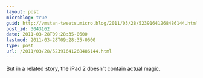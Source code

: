 ```yaml
---
layout: post
microblog: true
guid: http://vmstan-tweets.micro.blog/2011/03/28/52391641268486144.html
post_id: 3043162
date: 2011-03-28T09:28:35-0600
lastmod: 2011-03-28T09:28:35-0600
type: post
url: /2011/03/28/52391641268486144.html
---
```

But in a related story, the iPad 2 doesn't contain actual magic.
